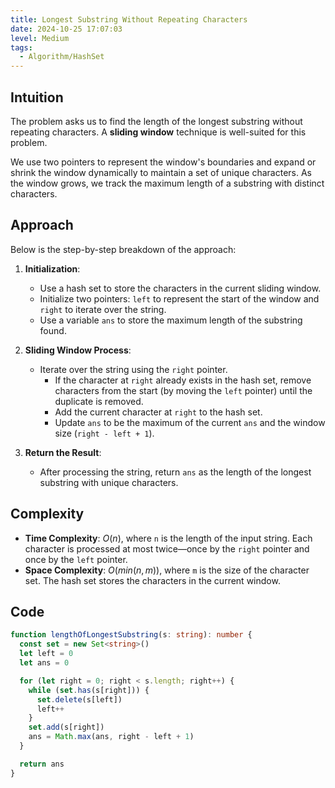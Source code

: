 ```yaml
---
title: Longest Substring Without Repeating Characters
date: 2024-10-25 17:07:03
level: Medium
tags:  
  - Algorithm/HashSet
---
```


## Intuition

The problem asks us to find the length of the longest substring without repeating characters. A **sliding window** technique is well-suited for this problem.

We use two pointers to represent the window's boundaries and expand or shrink the window dynamically to maintain a set of unique characters. As the window grows, we track the maximum length of a substring with distinct characters.

## Approach

Below is the step-by-step breakdown of the approach:

1. **Initialization**:
	- Use a hash set to store the characters in the current sliding window.
	- Initialize two pointers: `left` to represent the start of the window and `right` to iterate over the string.
	- Use a variable `ans` to store the maximum length of the substring found.

2. **Sliding Window Process**:
	- Iterate over the string using the `right` pointer.
		- If the character at `right` already exists in the hash set, remove characters from the start (by moving the `left` pointer) until the duplicate is removed.
		- Add the current character at `right` to the hash set.
		- Update `ans` to be the maximum of the current `ans` and the window size (`right - left + 1`).

3. **Return the Result**:
	- After processing the string, return `ans` as the length of the longest substring with unique characters.

## Complexity

- **Time Complexity**: $O(n)$, where `n` is the length of the input string. Each character is processed at most twice—once by the `right` pointer and once by the `left` pointer.
- **Space Complexity**: $O(min(n, m))$, where `m` is the size of the character set. The hash set stores the characters in the current window.

## Code

```ts
function lengthOfLongestSubstring(s: string): number {
  const set = new Set<string>()
  let left = 0
  let ans = 0

  for (let right = 0; right < s.length; right++) {
    while (set.has(s[right])) {
      set.delete(s[left])
      left++
    }
    set.add(s[right])
    ans = Math.max(ans, right - left + 1)
  }

  return ans
}
```

